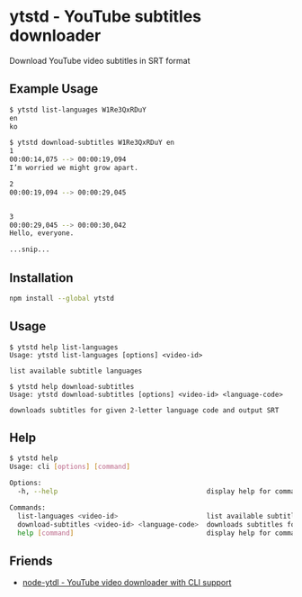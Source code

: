 # ytstd - YouTube subtitles downloader

Download YouTube video subtitles in SRT format

## Example Usage

```bash
$ ytstd list-languages W1Re3QxRDuY
en
ko
```

```bash
$ ytstd download-subtitles W1Re3QxRDuY en
1
00:00:14,075 --> 00:00:19,094
I’m worried we might grow apart.

2
00:00:19,094 --> 00:00:29,045


3
00:00:29,045 --> 00:00:30,042
Hello, everyone.

...snip...
```

## Installation
```bash
npm install --global ytstd
```

## Usage

```
$ ytstd help list-languages
Usage: ytstd list-languages [options] <video-id>

list available subtitle languages
```

```
$ ytstd help download-subtitles
Usage: ytstd download-subtitles [options] <video-id> <language-code>

downloads subtitles for given 2-letter language code and output SRT
```

## Help
```bash
$ ytstd help
Usage: cli [options] [command]

Options:
  -h, --help                                     display help for command

Commands:
  list-languages <video-id>                      list available subtitle languages
  download-subtitles <video-id> <language-code>  downloads subtitles for given 2-letter language code and output SRT
  help [command]                                 display help for command
```

## Friends

 - [node-ytdl - YouTube video downloader with CLI support](https://github.com/fent/node-ytdl)